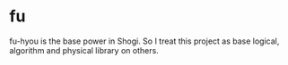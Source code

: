 # fu
fu-hyou is the base power in Shogi. So I treat this project as base logical, algorithm and physical library on others.
